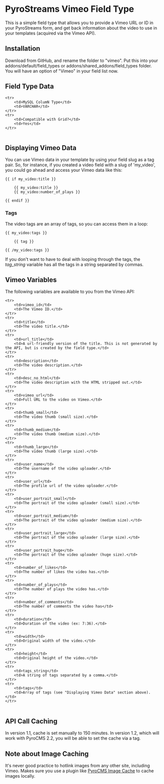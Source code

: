 # PyroStreams Vimeo Field Type

This is a simple field type that allows you to provide a Vimeo URL or ID in your PyroStreams form, and get back information about the video to use in your templates (acquired via the Vimeo API).

## Installation

Download from GitHub, and rename the folder to "vimeo". Put this into your addons/default/field\_types or addons/shared\_addons/field\_types folder. You will have an option of "Vimeo" in your field list now.

## Field Type Data

<table>

	<tr>
		<td>MySQL ColumN Type</td>
		<td>VARCHAR</td>
	</tr>
	<tr>
		<td>Compatible with Grid?</td>
		<td>Yes</td>
	</tr>

</table>

## Displaying Vimeo Data

You can use Vimeo data in your template by using your field slug as a tag pair. So, for instance, if you created a video field with a slug of 'my_video', you could go ahead and access your Vimeo data like this:

	{{ if my_video:title }}

		{{ my_video:title }}
		{{ my_video:number_of_plays }}

	{{ endif }}

### Tags

The video tags are an array of tags, so you can access them in a loop:

	{{ my_video:tags }}

		{{ tag }}

	{{ /my_video:tags }}

If you don't want to have to deal with looping through the tags, the *tag\_string* variable has all the tags in a string separated by commas.

## Vimeo Variables

The following variables are available to you from the Vimeo API:

<table>

	<tr>
		<td>vimeo_id</td>
		<td>The Vimeo ID.</td>
	</tr>
	<tr>
		<td>title</td>
		<td>The video title.</td>
	</tr>
	<tr>
		<td>url_title</td>
		<td>A url-friendly version of the title. This is not generated by the API, but is created by the field type.</td>
	</tr>
	<tr>
		<td>description</td>
		<td>The video description.</td>
	</tr>
	<tr>
		<td>desc_no_html</td>
		<td>The video description with the HTML stripped out.</td>
	</tr>
	<tr>
		<td>vimeo_url</td>
		<td>Full URL to the video on Vimeo.</td>
	</tr>
	<tr>
		<td>thumb_small</td>
		<td>The video thumb (small size).</td>
	</tr>
	<tr>
		<td>thumb_medium</td>
		<td>The video thumb (medium size).</td>
	</tr>
	<tr>
		<td>thumb_large</td>
		<td>The video thumb (large size).</td>
	</tr>
	<tr>
		<td>user_name</td>
		<td>The username of the video uploader.</td>
	</tr>
	<tr>
		<td>user_url</td>
		<td>The profile url of the video uploader.</td>
	</tr>
	<tr>
		<td>user_portrait_small</td>
		<td>The portrait of the video uploader (small size).</td>
	</tr>
	<tr>
		<td>user_portrait_medium</td>
		<td>The portrait of the video uploader (medium size).</td>
	</tr>
	<tr>
		<td>user_portrait_large</td>
		<td>The portrait of the video uploader (large size).</td>
	</tr>
	<tr>
		<td>user_portrait_huge</td>
		<td>The portrait of the video uploader (huge size).</td>
	</tr>
	<tr>
		<td>number_of_likes</td>
		<td>The number of likes the video has.</td>
	</tr>
	<tr>
		<td>number_of_plays</td>
		<td>The number of plays the video has.</td>
	</tr>
	<tr>
		<td>number_of_comments</td>
		<td>The number of comments the video has</td>
	</tr>
	<tr>
		<td>duration</td>
		<td>Duration of the video (ex: 7:36).</td>
	</tr>
	<tr>
		<td>width</td>
		<td>Original width of the video.</td>
	</tr>
	<tr>
		<td>height</td>
		<td>Original height of the video.</td>
	</tr>	
	<tr>
		<td>tags_string</td>
		<td>A string of tags separated by a comma.</td>
	</tr>
	<tr>
		<td>tags</td>
		<td>Array of tags (see "Displaying Vimeo Data" section above).</td>
	</tr>

</table>

## API Call Caching

In version 1.1, cache is set manually to 150 minutes. In version 1.2, which will work with PyroCMS 2.2, you will be able to set the cache via a tag.

## Note about Image Caching

It's never good practice to hotlink images from any other site, including Vimeo. Makes sure you use a plugin like [PyroCMS Image Cache](https://github.com/adamfairholm/PyroCMS-Image-Cache) to cache images locally.
